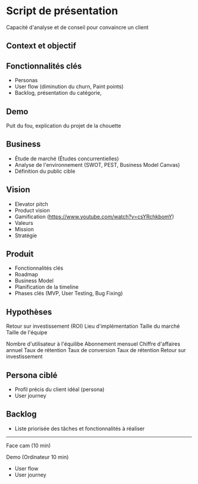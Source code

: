 # Script de présentation

Capacité d'analyse et de conseil pour convaincre un client

## Context et objectif

## Fonctionnalités clés

- Personas
- User flow (diminution du churn, Paint points)
- Backlog, présentation du catégorie,

## Demo

Puit du fou, explication du projet de la chouette

## Business

- Étude de marché (Études concurrentielles)
- Analyse de l'environnement (SWOT, PEST, Business Model Canvas)
- Définition du public cible

## Vision

- Elevator pitch
- Product vision
- Gamification (https://www.youtube.com/watch?v=csYRchkbomY)
- Valeurs
- Mission
- Stratégie

## Produit

- Fonctionnalités clés
- Roadmap
- Business Model
- Planification de la timeline
- Phases clés (MVP, User Testing, Bug Fixing)

## Hypothèses

Retour sur investissement (ROI)
Lieu d'implémentation
Taille du marché
Taille de l'équipe

Nombre d'utilisateur à l'équilibe
Abonnement mensuel
Chiffre d'affaires annuel
Taux de rétention
Taux de conversion
Taux de rétention
Retour sur investissement

## Persona ciblé

- Profil précis du client idéal (persona)
- User journey

## Backlog

- Liste priorisée des tâches et fonctionnalités à réaliser

---

Face cam (10 min)

Demo (Ordinateur 10 min)

- User flow
- User journey
